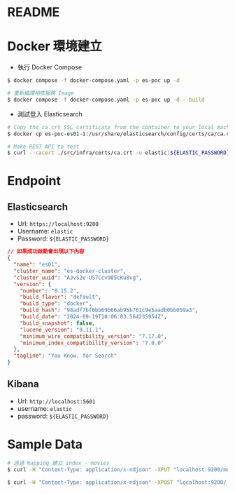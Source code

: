 # README

# Docker 環境建立

- 執行 Docker Compose

```bash
$ docker compose -f docker-compose.yaml -p es-poc up -d

# 重新編譯相依服務 Image
$ docker compose -f docker-compose.yaml -p es-poc up -d --build
```

- 測試登入 Elasticsearch

```bash
# Copy the ca.crt SSL certificate from the container to your local machine.
$ docker cp es-poc-es01-1:/usr/share/elasticsearch/config/certs/ca/ca.crt ./src/infra/certs/ca.crt

# Make REST API to test
$ curl --cacert ./src/infra/certs/ca.crt -u elastic:${ELASTIC_PASSWORD} https://localhost:9200
```

# Endpoint

## Elasticsearch

- Url: `https://localhost:9200`
- Username: `elastic`
- Password: `${ELASTIC_PASSWORD}`

```json
// 如果成功啟動會出現以下內容
{
  "name": "es01",
  "cluster_name": "es-docker-cluster",
  "cluster_uuid": "AJvS2e-US7Ccv985cKu8vg",
  "version": {
    "number": "8.15.2",
    "build_flavor": "default",
    "build_type": "docker",
    "build_hash": "98adf7bf6bb69b66ab95b761c9e5aadb0bb059a3",
    "build_date": "2024-09-19T10:06:03.564235954Z",
    "build_snapshot": false,
    "lucene_version": "9.11.1",
    "minimum_wire_compatibility_version": "7.17.0",
    "minimum_index_compatibility_version": "7.0.0"
  },
  "tagline": "You Know, for Search"
}
```

## Kibana

- Url: `http://localhost:5601`
- username: `elastic`
- password: `${ELASTIC_PASSWORD}`

# Sample Data

```bash
# 透過 mapping 建立 index - movies
$ curl -H "Content-Type: application/x-ndjson" -XPUT "localhost:9200/movies" --data-binary "@src/infra/elasticsearch/data/01.movies_mappings.json"

$ curl -H "Content-Type: application/x-ndjson" -XPOST "localhost:9200/_bulk" --data-binary "@src/infra/elasticsearch/data/02.bulk_movies.json"
```
